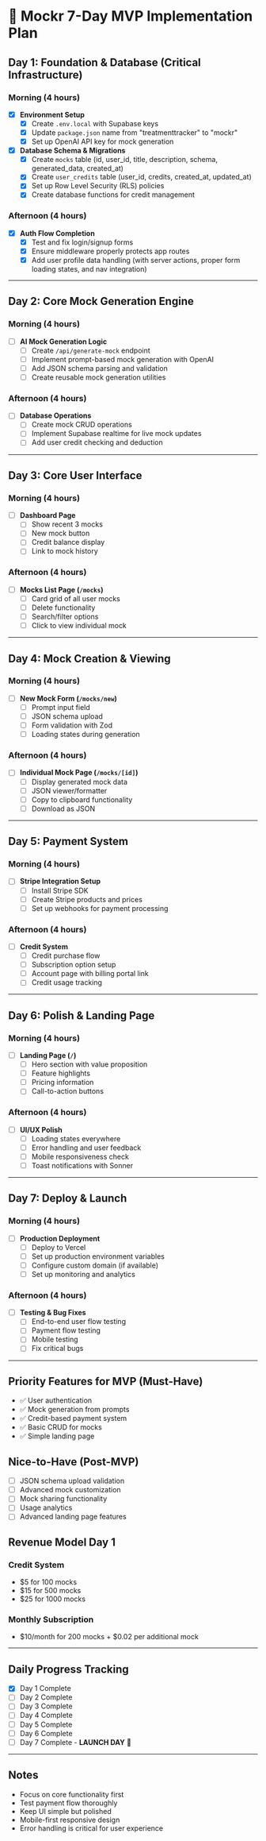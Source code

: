 # 🚀 **Mockr 7-Day MVP Implementation Plan**

## **Day 1: Foundation & Database (Critical Infrastructure)**

### **Morning (4 hours)**
- [X] **Environment Setup**
  - [X] Create `.env.local` with Supabase keys
  - [X] Update `package.json` name from "treatmenttracker" to "mockr"
  - [X] Set up OpenAI API key for mock generation

- [X] **Database Schema & Migrations**
  - [X] Create `mocks` table (id, user_id, title, description, schema, generated_data, created_at)
  - [X] Create `user_credits` table (user_id, credits, created_at, updated_at)
  - [X] Set up Row Level Security (RLS) policies
  - [X] Create database functions for credit management

### **Afternoon (4 hours)**
- [X] **Auth Flow Completion**
  - [X] Test and fix login/signup forms
  - [X] Ensure middleware properly protects app routes
  - [X] Add user profile data handling (with server actions, proper form loading states, and nav integration)

---

## **Day 2: Core Mock Generation Engine**

### **Morning (4 hours)**
- [ ] **AI Mock Generation Logic**
  - [ ] Create `/api/generate-mock` endpoint
  - [ ] Implement prompt-based mock generation with OpenAI
  - [ ] Add JSON schema parsing and validation
  - [ ] Create reusable mock generation utilities

### **Afternoon (4 hours)**
- [ ] **Database Operations**
  - [ ] Create mock CRUD operations
  - [ ] Implement Supabase realtime for live mock updates
  - [ ] Add user credit checking and deduction

---

## **Day 3: Core User Interface**

### **Morning (4 hours)**
- [ ] **Dashboard Page**
  - [ ] Show recent 3 mocks
  - [ ] New mock button
  - [ ] Credit balance display
  - [ ] Link to mock history

### **Afternoon (4 hours)**
- [ ] **Mocks List Page (`/mocks`)**
  - [ ] Card grid of all user mocks
  - [ ] Delete functionality
  - [ ] Search/filter options
  - [ ] Click to view individual mock

---

## **Day 4: Mock Creation & Viewing**

### **Morning (4 hours)**
- [ ] **New Mock Form (`/mocks/new`)**
  - [ ] Prompt input field
  - [ ] JSON schema upload
  - [ ] Form validation with Zod
  - [ ] Loading states during generation

### **Afternoon (4 hours)**
- [ ] **Individual Mock Page (`/mocks/[id]`)**
  - [ ] Display generated mock data
  - [ ] JSON viewer/formatter
  - [ ] Copy to clipboard functionality
  - [ ] Download as JSON

---

## **Day 5: Payment System**

### **Morning (4 hours)**
- [ ] **Stripe Integration Setup**
  - [ ] Install Stripe SDK
  - [ ] Create Stripe products and prices
  - [ ] Set up webhooks for payment processing

### **Afternoon (4 hours)**
- [ ] **Credit System**
  - [ ] Credit purchase flow
  - [ ] Subscription option setup
  - [ ] Account page with billing portal link
  - [ ] Credit usage tracking

---

## **Day 6: Polish & Landing Page**

### **Morning (4 hours)**
- [ ] **Landing Page (`/`)**
  - [ ] Hero section with value proposition
  - [ ] Feature highlights
  - [ ] Pricing information
  - [ ] Call-to-action buttons

### **Afternoon (4 hours)**
- [ ] **UI/UX Polish**
  - [ ] Loading states everywhere
  - [ ] Error handling and user feedback
  - [ ] Mobile responsiveness check
  - [ ] Toast notifications with Sonner

---

## **Day 7: Deploy & Launch**

### **Morning (4 hours)**
- [ ] **Production Deployment**
  - [ ] Deploy to Vercel
  - [ ] Set up production environment variables
  - [ ] Configure custom domain (if available)
  - [ ] Set up monitoring and analytics

### **Afternoon (4 hours)**
- [ ] **Testing & Bug Fixes**
  - [ ] End-to-end user flow testing
  - [ ] Payment flow testing
  - [ ] Mobile testing
  - [ ] Fix critical bugs

---

## **Priority Features for MVP (Must-Have)**
- ✅ User authentication
- ✅ Mock generation from prompts
- ✅ Credit-based payment system
- ✅ Basic CRUD for mocks
- ✅ Simple landing page

## **Nice-to-Have (Post-MVP)**
- [ ] JSON schema upload validation
- [ ] Advanced mock customization
- [ ] Mock sharing functionality
- [ ] Usage analytics
- [ ] Advanced landing page features

## **Revenue Model Day 1**
### **Credit System**
- $5 for 100 mocks
- $15 for 500 mocks
- $25 for 1000 mocks

### **Monthly Subscription**
- $10/month for 200 mocks + $0.02 per additional mock

---

## **Daily Progress Tracking**
- [X] Day 1 Complete
- [ ] Day 2 Complete
- [ ] Day 3 Complete
- [ ] Day 4 Complete
- [ ] Day 5 Complete
- [ ] Day 6 Complete
- [ ] Day 7 Complete - **LAUNCH DAY** 🚀

---

## **Notes**
- Focus on core functionality first
- Test payment flow thoroughly
- Keep UI simple but polished
- Mobile-first responsive design
- Error handling is critical for user experience 